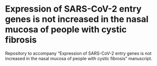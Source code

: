 # Expression of SARS-CoV-2 entry genes is not increased in the nasal mucosa of people with cystic fibrosis

Repository to accompany “Expression of SARS-CoV-2 entry genes is not increased 
in the nasal mucosa of people with cystic fibrosis” manuscript.

